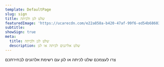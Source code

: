 ```yaml
---
template: DefaultPage
slug: sign
title: שלט לגן ולכיתה
featuredImage: 'https://ucarecdn.com/e22a858a-b420-47af-99f6-ed54b6860333/'
subtitle: 
showSign: true
meta:
  title: שלט לגן ולכיתה
  description: שלט אלרגנים לכיתה או לגן
---
```

צרו לעצמכם שלט לכיתה או לגן עם רשימת אלרגנים לבחירתכם
